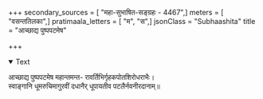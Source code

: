 +++
secondary_sources = [ "महा-सुभाषित-सङ्ग्रहः - 4467",]
meters = [ "वसन्ततिलका",]
pratimaala_letters = [ "म", "स",]
jsonClass = "Subhaashita"
title = "आच्छाद्य पुष्पपटमेष"

+++

<details open><summary>Text</summary>

आच्छाद्य पुष्पपटमेष महान्तमन्त- रावर्तिभिर्गृहकपोतशिरोधराभैः।  
स्वाङ्गानि धूमरुचिमागुरवीं दधानैर् धूपायतीव पटलैर्नवनीरदानाम्॥
</details>
